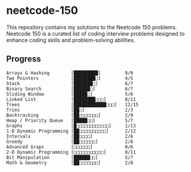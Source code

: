 # neetcode-150
This repository contains my solutions to the Neetcode 150 problems. Neetcode 150 is a curated list of coding interview problems designed to enhance coding skills and problem-solving abilities.

## Progress

    Arrays & Hashing        [█████████]         9/9
    Two Pointers            [████████□]         4/5
    Stack                   [███████□]          6/7
    Binary Search           [██████□]           6/7
    Sliding Window          [█████□]            5/6
    Linked List             [████████□□□]       8/11
    Trees                   [████████████□□□]   12/15
    Tries                   [██□]               2/3
    Backtracking            [██□□□□□□□]         2/9
    Heap / Priority Queue   [█████□□]           5/7
    Graphs                  [█□□□□□□□□□□□□]     1/13
    1-D Dynamic Programming [██□□□□□□□□□□]      2/12
    Intervals               [██□□□□]            2/6
    Greedy                  [██□□□□□□]          2/8
    Advanced Graps          [□□□□□□]            0/6
    2-D Dynamic Programming [□□□□□□□□□□□]       0/11
    Bit Manipulation        [██████□□]          5/7
    Math & Geometry         [██□□□□□□□]         2/8
